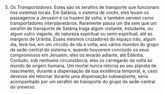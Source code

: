 ﻿5. *Os Transportadores.* Estes são os serafins de transporte que funcionam nos sistemas locais. Em Satânia, o sistema de vocês, eles levam os passageiros a Jerusém e os trazem de volta; e também servem como transportadores interplanetários. Raramente passa um dia sem que um serafim de transporte de Satânia traga algum visitante, estudante, ou algum outro viajante, de natureza espiritual ou semi-espiritual, até as margens de Urântia. Esses mesmos cruzadores do espaço irão, algum dia, levá-los, em um circuito de ida e volta, aos vários mundos do grupo da sede-central do sistema e, quando houverem concluído os seus compromissos em Jerusém, eles os levarão adiante, até Edêntia. Contudo, sob nenhuma circunstância, eles os carregarão de volta ao mundo de origem humana. Um mortal nunca retorna ao seu planeta de nascimento, durante a dispensação da sua existência temporal, e, caso devesse ele retornar durante uma dispensação subseqüente, seria acompanhado por um serafim de transporte do grupo da sede-central do universo.